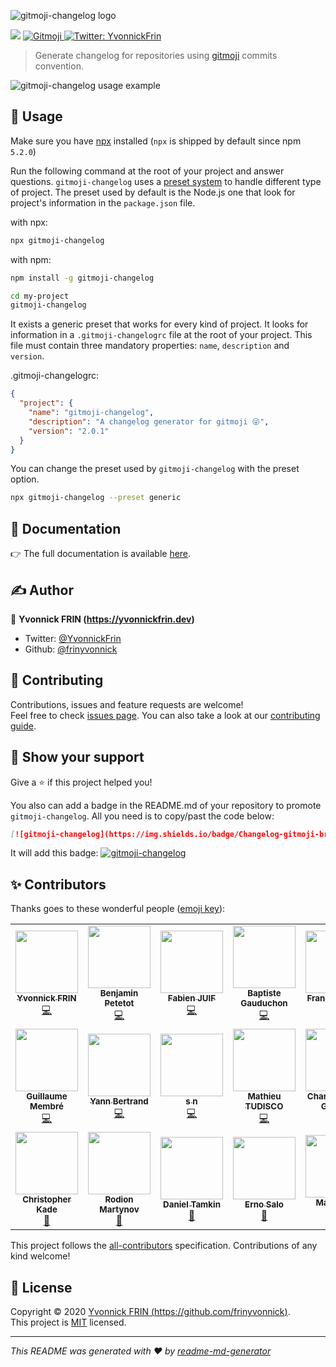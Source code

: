![gitmoji-changelog logo](https://raw.githubusercontent.com/frinyvonnick/gitmoji-changelog/master/misc/logo.png)

<p>
  <img src="https://img.shields.io/npm/v/gitmoji-changelog" />
  <a href="https://gitmoji.carloscuesta.me">
    <img src="https://img.shields.io/badge/gitmoji-%20😜%20😍-FFDD67.svg" alt="Gitmoji">
  </a>
  <a href="https://twitter.com/YvonnickFrin">
    <img alt="Twitter: YvonnickFrin" src="https://img.shields.io/twitter/follow/YvonnickFrin.svg?style=social" target="_blank" />
  </a>
</p>

> Generate changelog for repositories using [gitmoji](https://gitmoji.carloscuesta.me/) commits convention.


![gitmoji-changelog usage example](https://raw.githubusercontent.com/frinyvonnick/gitmoji-changelog/master/misc/example.gif)

## 🚀 Usage

Make sure you have [npx](https://www.npmjs.com/package/npx) installed (`npx` is shipped by default since npm `5.2.0`)

Run the following command at the root of your project and answer questions. `gitmoji-changelog` uses a [preset system](https://docs.gitmoji-changelog.dev/#/?id=%e2%9a%99%ef%b8%8f-presets) to handle different type of project. The preset used by default is the Node.js one that look for project's information in the `package.json` file.

with npx:
```sh
npx gitmoji-changelog
```

with npm:
```sh
npm install -g gitmoji-changelog

cd my-project
gitmoji-changelog
```

It exists a generic preset that works for every kind of project. It looks for information in a `.gitmoji-changelogrc` file at the root of your project. This file must contain three mandatory properties: `name`, `description` and `version`.

.gitmoji-changelogrc:
```json
{
  "project": {
    "name": "gitmoji-changelog",
    "description": "A changelog generator for gitmoji 😜",
    "version": "2.0.1"
  }
}
```

You can change the preset used by `gitmoji-changelog` with the preset option.

```sh
npx gitmoji-changelog --preset generic
```

## 📖 Documentation

:point_right: The full documentation is available [here](https://docs.gitmoji-changelog.dev).

## ✍ Author

👤 **Yvonnick FRIN (https://yvonnickfrin.dev)**

* Twitter: [@YvonnickFrin](https://twitter.com/YvonnickFrin)
* Github: [@frinyvonnick](https://github.com/frinyvonnick)

## 🤝 Contributing

Contributions, issues and feature requests are welcome!<br />Feel free to check [issues page](https://github.com/frinyvonnick/gitmoji-changelog/issues). You can also take a look at our [contributing guide](CONTRIBUTING.md).

## 🙏 Show your support

Give a ⭐️ if this project helped you!

You also can add a badge in the README.md of your repository to promote `gitmoji-changelog`. All you need is to copy/past the code below:

```markdown
[![gitmoji-changelog](https://img.shields.io/badge/Changelog-gitmoji-brightgreen.svg)](https://github.com/frinyvonnick/gitmoji-changelog)
```

It will add this badge:  [![gitmoji-changelog](https://img.shields.io/badge/Changelog-gitmoji-brightgreen.svg)](https://github.com/frinyvonnick/gitmoji-changelog)


## ✨ Contributors

Thanks goes to these wonderful people ([emoji key](https://allcontributors.org/docs/en/emoji-key)):

<!-- ALL-CONTRIBUTORS-LIST:START - Do not remove or modify this section -->
<!-- prettier-ignore-start -->
<!-- markdownlint-disable -->
<table>
  <tr>
    <td align="center"><a href="https://yvonnickfrin.dev"><img src="https://avatars0.githubusercontent.com/u/13099512?v=4?s=100" width="100px;" alt=""/><br /><sub><b>Yvonnick FRIN</b></sub></a><br /><a href="https://github.com/frinyvonnick/gitmoji-changelog/commits?author=frinyvonnick" title="Code">💻</a></td>
    <td align="center"><a href="https://github.com/bpetetot"><img src="https://avatars3.githubusercontent.com/u/516360?v=4?s=100" width="100px;" alt=""/><br /><sub><b>Benjamin Petetot</b></sub></a><br /><a href="https://github.com/frinyvonnick/gitmoji-changelog/commits?author=bpetetot" title="Code">💻</a></td>
    <td align="center"><a href="https://github.com/fabienjuif"><img src="https://avatars0.githubusercontent.com/u/17828231?v=4?s=100" width="100px;" alt=""/><br /><sub><b>Fabien JUIF</b></sub></a><br /><a href="https://github.com/frinyvonnick/gitmoji-changelog/commits?author=fabienjuif" title="Code">💻</a></td>
    <td align="center"><a href="https://github.com/bgauduch"><img src="https://avatars0.githubusercontent.com/u/5585755?v=4?s=100" width="100px;" alt=""/><br /><sub><b>Baptiste Gauduchon</b></sub></a><br /><a href="https://github.com/frinyvonnick/gitmoji-changelog/commits?author=bgauduch" title="Code">💻</a></td>
    <td align="center"><a href="https://www.franck-abgrall.me/"><img src="https://avatars3.githubusercontent.com/u/9840435?v=4?s=100" width="100px;" alt=""/><br /><sub><b>Franck Abgrall</b></sub></a><br /><a href="https://github.com/frinyvonnick/gitmoji-changelog/commits?author=kefranabg" title="Code">💻</a></td>
    <td align="center"><a href="https://github.com/quentinncl"><img src="https://avatars0.githubusercontent.com/u/12430277?v=4?s=100" width="100px;" alt=""/><br /><sub><b>quentinncl</b></sub></a><br /><a href="https://github.com/frinyvonnick/gitmoji-changelog/commits?author=quentinncl" title="Code">💻</a></td>
    <td align="center"><a href="https://github.com/lhauspie"><img src="https://avatars1.githubusercontent.com/u/25682509?v=4?s=100" width="100px;" alt=""/><br /><sub><b>Logan HAUSPIE</b></sub></a><br /><a href="https://github.com/frinyvonnick/gitmoji-changelog/commits?author=lhauspie" title="Code">💻</a></td>
  </tr>
  <tr>
    <td align="center"><a href="https://www.geekeries.fun"><img src="https://avatars3.githubusercontent.com/u/7294764?v=4?s=100" width="100px;" alt=""/><br /><sub><b>Guillaume Membré</b></sub></a><br /><a href="https://github.com/frinyvonnick/gitmoji-changelog/commits?author=gmembre-zenika" title="Code">💻</a></td>
    <td align="center"><a href="http://yann-bertrand.fr/"><img src="https://avatars0.githubusercontent.com/u/5855339?v=4?s=100" width="100px;" alt=""/><br /><sub><b>Yann Bertrand</b></sub></a><br /><a href="https://github.com/frinyvonnick/gitmoji-changelog/commits?author=yannbertrand" title="Code">💻</a></td>
    <td align="center"><a href="https://github.com/snikic"><img src="https://avatars3.githubusercontent.com/u/2975674?v=4?s=100" width="100px;" alt=""/><br /><sub><b>s n</b></sub></a><br /><a href="https://github.com/frinyvonnick/gitmoji-changelog/commits?author=snikic" title="Code">💻</a></td>
    <td align="center"><a href="https://mathieutu.dev"><img src="https://avatars3.githubusercontent.com/u/11351322?v=4?s=100" width="100px;" alt=""/><br /><sub><b>Mathieu TUDISCO</b></sub></a><br /><a href="https://github.com/frinyvonnick/gitmoji-changelog/commits?author=mathieutu" title="Code">💻</a></td>
    <td align="center"><a href="http://charlyx.dev"><img src="https://avatars2.githubusercontent.com/u/481446?v=4?s=100" width="100px;" alt=""/><br /><sub><b>Charles-Henri GUERIN</b></sub></a><br /><a href="https://github.com/frinyvonnick/gitmoji-changelog/commits?author=charlyx" title="Code">💻</a></td>
    <td align="center"><a href="https://github.com/FBerthelot"><img src="https://avatars1.githubusercontent.com/u/6927852?v=4?s=100" width="100px;" alt=""/><br /><sub><b>Florent Berthelot</b></sub></a><br /><a href="https://github.com/frinyvonnick/gitmoji-changelog/commits?author=FBerthelot" title="Code">💻</a></td>
    <td align="center"><a href="http://gillespie59.github.io/"><img src="https://avatars2.githubusercontent.com/u/555768?v=4?s=100" width="100px;" alt=""/><br /><sub><b>Emmanuel DEMEY</b></sub></a><br /><a href="https://github.com/frinyvonnick/gitmoji-changelog/commits?author=EmmanuelDemey" title="Code">💻</a></td>
  </tr>
  <tr>
    <td align="center"><a href="https://christopherkade.com"><img src="https://avatars3.githubusercontent.com/u/15229355?v=4?s=100" width="100px;" alt=""/><br /><sub><b>Christopher Kade</b></sub></a><br /><a href="#blog-christopherkade" title="Blogposts">📝</a></td>
    <td align="center"><a href="http://numcom.herokuapp.com/"><img src="https://avatars0.githubusercontent.com/u/863788?v=4?s=100" width="100px;" alt=""/><br /><sub><b>Rodion Martynov</b></sub></a><br /><a href="https://github.com/frinyvonnick/gitmoji-changelog/commits?author=rudym" title="Documentation">📖</a></td>
    <td align="center"><a href="http://danieltamkin.com"><img src="https://avatars1.githubusercontent.com/u/9532762?v=4?s=100" width="100px;" alt=""/><br /><sub><b>Daniel Tamkin</b></sub></a><br /><a href="https://github.com/frinyvonnick/gitmoji-changelog/commits?author=DanielTamkin" title="Documentation">📖</a></td>
    <td align="center"><a href="http://endormi.io"><img src="https://avatars3.githubusercontent.com/u/39559256?v=4?s=100" width="100px;" alt=""/><br /><sub><b>Erno Salo</b></sub></a><br /><a href="https://github.com/frinyvonnick/gitmoji-changelog/commits?author=endormi" title="Documentation">📖</a></td>
    <td align="center"><a href="http://markdid.it"><img src="https://avatars3.githubusercontent.com/u/6841110?v=4?s=100" width="100px;" alt=""/><br /><sub><b>Mark Lyck</b></sub></a><br /><a href="https://github.com/frinyvonnick/gitmoji-changelog/commits?author=MarkLyck" title="Code">💻</a></td>
  </tr>
</table>

<!-- markdownlint-restore -->
<!-- prettier-ignore-end -->

<!-- ALL-CONTRIBUTORS-LIST:END -->

This project follows the [all-contributors](https://github.com/all-contributors/all-contributors) specification. Contributions of any kind welcome!

## 📝 License

Copyright © 2020 [Yvonnick FRIN (https://github.com/frinyvonnick)](https://github.com/frinyvonnick).<br />
This project is [MIT](https://github.com/frinyvonnick/gitmoji-changelog/blob/master/LICENSE) licensed.

***
_This README was generated with ❤️ by [readme-md-generator](https://github.com/kefranabg/readme-md-generator)_
